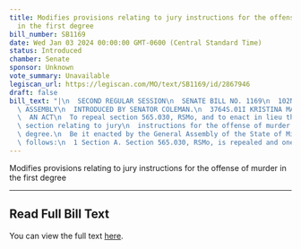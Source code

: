 ```yaml
---
title: Modifies provisions relating to jury instructions for the offense of murder
  in the first degree
bill_number: SB1169
date: Wed Jan 03 2024 00:00:00 GMT-0600 (Central Standard Time)
status: Introduced
chamber: Senate
sponsor: Unknown
vote_summary: Unavailable
legiscan_url: https://legiscan.com/MO/text/SB1169/id/2867946
draft: false
bill_text: "|\n  SECOND REGULAR SESSION\n  SENATE BILL NO. 1169\n  102ND GENERA L\
  \ ASSEMBLY\n  INTRODUCED BY SENATOR COLEMAN.\n  3764S.01I KRISTINA MARTIN, Secretary\n\
  \  AN ACT\n  To repeal section 565.030, RSMo, and to enact in lieu thereof one new\
  \ section relating to jury\n  instructions for the offense of murder in the first\
  \ degree.\n  Be it enacted by the General Assembly of the State of Missouri, as\
  \ follows:\n  1 Section A. Section 565.030, RSMo, is repealed and one new"
---
```

Modifies provisions relating to jury instructions for the offense of murder in the first degree

---

## Read Full Bill Text

You can view the full text [here](https://legiscan.com/MO/text/SB1169/id/2867946).
